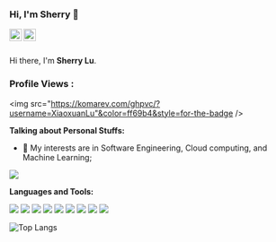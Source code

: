 ### Hi, I'm Sherry 👋

<a href="https://www.linkedin.com/in/xiaoxuanlu/">
  <img align="left" alt="Mehdi's LinkdeIn" width="22px" src="https://cdn.jsdelivr.net/npm/simple-icons@v3/icons/linkedin.svg" />
</a>

<a href="https://www.instagram.com/sherrrryxxl/?hl=en">
  <img align="left" alt="Mehdi's Instagram" width="22px" src="https://cdn.jsdelivr.net/npm/simple-icons@v3/icons/instagram.svg" />
</a>

<br />
<br />

Hi there, I'm **Sherry Lu**.

 ### Profile Views :<br>
  <img src="https://komarev.com/ghpvc/?username=XiaoxuanLu"&color=ff69b4&style=for-the-badge />
  

**Talking about Personal Stuffs:**

- 🤔 My interests are in Software Engineering, Cloud computing, and Machine Learning;



<img src="https://github-readme-stats.vercel.app/api?username=XiaoxuanLu&show_icons=true&title_color=03fc90&icon_color=03fc90&text_color=03fc90&bg_color=002b19">

**Languages and Tools:**  

<img src="https://img.shields.io/badge/c++%20-%2300599C.svg?&style=for-the-badge&logo=c%2B%2B&logoColor=white">   <img src="https://img.shields.io/badge/python%20-%2314354C.svg?&style=for-the-badge&logo=python&logoColor=white">   <img src="https://img.shields.io/badge/javascript%20-%23323330.svg?&style=for-the-badge&logo=javascript&logoColor=%23F7DF1E">   <img src="https://img.shields.io/badge/html5%20-%23E34F26.svg?&style=for-the-badge&logo=html5&logoColor=white">   <img src="https://img.shields.io/badge/css3%20-%231572B6.svg?&style=for-the-badge&logo=css3&logoColor=white">   <img src="https://img.shields.io/badge/react%20-%2320232a.svg?&style=for-the-badge&logo=react&logoColor=%2361DAFB">   <img src="https://img.shields.io/badge/bootstrap%20-%23563D7C.svg?&style=for-the-badge&logo=bootstrap&logoColor=white">   <img src="https://img.shields.io/badge/git%20-%23F05033.svg?&style=for-the-badge&logo=git&logoColor=white"/>   <img src="http://img.shields.io/badge/-VS%20Code-000000?style=for-the-badge&logo=Visual-studio-code&logoColor=blue">


![Top Langs](https://github-readme-stats.vercel.app/api/top-langs/?username=XiaoxuanLu&hide=javascript,css,scss,html&theme=tokyonight)
